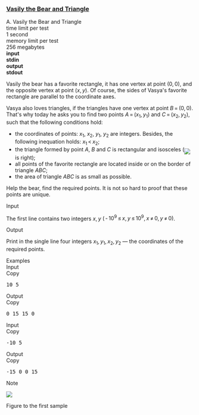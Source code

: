 <h3><a href="https://codeforces.com/contest/336/problem/A" target="_blank" rel="noopener noreferrer">Vasily the Bear and Triangle</a></h3>

<div class="header"><div class="title">A. Vasily the Bear and Triangle</div><div class="time-limit"><div class="property-title">time limit per test</div>1 second</div><div class="memory-limit"><div class="property-title">memory limit per test</div>256 megabytes</div><div class="input-file input-standard" style="font-weight: bold"><div class="property-title">input</div>stdin</div><div class="output-file output-standard" style="font-weight: bold"><div class="property-title">output</div>stdout</div></div><div><p>Vasily the bear has a <span class="tex-font-style-it">favorite rectangle</span>, it has one vertex at point <span class="tex-span">(0, 0)</span>, and the opposite vertex at point <span class="tex-span">(<i>x</i>, <i>y</i>)</span>. Of course, the sides of Vasya's favorite rectangle are parallel to the coordinate axes. </p><p>Vasya also loves triangles, if the triangles have one vertex at point <span class="tex-span"><i>B</i> = (0, 0)</span>. That's why today he asks you to find two points <span class="tex-span"><i>A</i> = (<i>x</i><sub class="lower-index">1</sub>, <i>y</i><sub class="lower-index">1</sub>)</span> and <span class="tex-span"><i>C</i> = (<i>x</i><sub class="lower-index">2</sub>, <i>y</i><sub class="lower-index">2</sub>)</span>, such that the following conditions hold:</p><ul> <li> the coordinates of points: <span class="tex-span"><i>x</i><sub class="lower-index">1</sub></span>, <span class="tex-span"><i>x</i><sub class="lower-index">2</sub></span>, <span class="tex-span"><i>y</i><sub class="lower-index">1</sub></span>, <span class="tex-span"><i>y</i><sub class="lower-index">2</sub></span> are integers. Besides, the following inequation holds: <span class="tex-span"><i>x</i><sub class="lower-index">1</sub> < <i>x</i><sub class="lower-index">2</sub></span>; </li><li> the triangle formed by point <span class="tex-span"><i>A</i></span>, <span class="tex-span"><i>B</i></span> and <span class="tex-span"><i>C</i></span> is rectangular and isosceles (<img align="middle" class="tex-formula" src="https://espresso.codeforces.com/2936a38a3166d972e7d168a8789cd9d5cc13bdd1.png" style="max-width: 100.0%;max-height: 100.0%;"> is right); </li><li> all points of the favorite rectangle are located inside or on the border of triangle <span class="tex-span"><i>ABC</i></span>; </li><li> the area of triangle <span class="tex-span"><i>ABC</i></span> is as small as possible. </li></ul><p>Help the bear, find the required points. It is not so hard to proof that these points are unique.</p></div><div class="input-specification"><div class="section-title">Input</div><p>The first line contains two integers <span class="tex-span"><i>x</i>, <i>y</i></span> <span class="tex-span">( - 10<sup class="upper-index">9</sup> ≤ <i>x</i>, <i>y</i> ≤ 10<sup class="upper-index">9</sup>, <i>x</i> ≠ 0, <i>y</i> ≠ 0)</span>.</p></div><div class="output-specification"><div class="section-title">Output</div><p>Print in the single line four integers <span class="tex-span"><i>x</i><sub class="lower-index">1</sub>, <i>y</i><sub class="lower-index">1</sub>, <i>x</i><sub class="lower-index">2</sub>, <i>y</i><sub class="lower-index">2</sub></span> — the coordinates of the required points.</p></div><div class="sample-tests"><div class="section-title">Examples</div><div class="sample-test"><div class="input"><div class="title">Input<div title="Copy" data-clipboard-target="#id00979574605838239" id="id009839121281549488" class="input-output-copier">Copy</div></div><pre id="id00979574605838239">10 5<br></pre></div><div class="output"><div class="title">Output<div title="Copy" data-clipboard-target="#id001771272628047489" id="id008538667020310793" class="input-output-copier">Copy</div></div><pre id="id001771272628047489">0 15 15 0<br></pre></div><div class="input"><div class="title">Input<div title="Copy" data-clipboard-target="#id007339594718860882" id="id009194081473063065" class="input-output-copier">Copy</div></div><pre id="id007339594718860882">-10 5<br></pre></div><div class="output"><div class="title">Output<div title="Copy" data-clipboard-target="#id00506040670533084" id="id007211223627945766" class="input-output-copier">Copy</div></div><pre id="id00506040670533084">-15 0 0 15<br></pre></div></div></div><div class="note"><div class="section-title">Note</div><p><img class="tex-graphics" src="https://espresso.codeforces.com/b0a059bc4f258219d01f959bf2602a876634c961.png" style="max-width: 100.0%;max-height: 100.0%;"></p><p><span class="tex-font-size-script">Figure to the first sample</span></p></div>